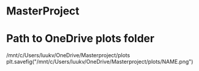 # MasterProject


# Path to OneDrive plots folder
/mnt/c/Users/luukv/OneDrive/Masterproject/plots
plt.savefig("/mnt/c/Users/luukv/OneDrive/Masterproject/plots/NAME.png")
